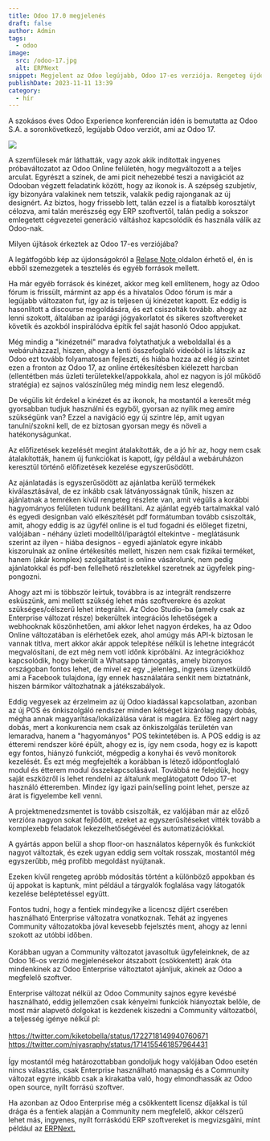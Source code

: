 ```yaml
---
title: Odoo 17.0 megjelenés
draft: false
author: Admin
tags:
  - odoo
image:
  src: /odoo-17.jpg
  alt: ERPNext
snippet: Megjelent az Odoo legújabb, Odoo 17-es verziója. Rengeteg újdonság, hatalmas lehetőségek és fontos döntések.
publishDate: 2023-11-11 13:39
category:
  - hír
---
```


<p>A szokásos éves Odoo Experience konferencián idén is bemutatta az Odoo S.A. a soronkövetkező, legújabb Odoo verziót, ami az Odoo 17. </p></p>
<p><img src="/images/odoo-17.jpg"></p></p>
<p>A szemfülesek már láthatták, vagy azok akik indítottak ingyenes próbaváltozatot az Odoo Online felületén, hogy megváltozott a a teljes arculat. Egyrészt a színek, de ami picit nehezebbé teszi a navigációt az Odooban végzett feladatink között, hogy az ikonok is. A szépség szubjetív, így bizonyára valakinek nem tetszik, valakik pedig rajonganak az új designért. Az biztos, hogy frissebb lett, talán ezzel is a fiatalbb korosztályt célozva, ami talán merészség egy ERP szoftvertől, talán pedig a sokszor emlegetett cégvezetei generáció váltáshoz kapcsolódik és használa válik az Odoo-nak.</br>
</p></p>

<p>Milyen újítások érkeztek az Odoo 17-es verziójába?</p></p>
<p>A legátfogóbb kép az újdonságokról a <a href="https://www.odoo.com/odoo-17-release-notes">Relase Note </a>oldalon érhető el, én is ebből szemezgetek a tesztelés és egyéb források mellett. </p></p>
<p>Ha már egyéb források és kinézet, akkor meg kell említenem, hogy az Odoo fórum is frissült, mármint az app és a hivatalos Odoo fórum is már a legújabb változaton fut, így az is teljesen új kinézetet kapott. Ez eddig is hasonlított a discourse megoldására, és ezt csiszolták tovább. ahogy az lenni szokott, általában az iparági jógyakorlatot és sikeres szoftvereket követik és azokból inspirálódva építik fel saját hasonló Odoo appjukat. </p></p>
<p>Még mindig a "kinézetnél" maradva folytathatjuk a weboldallal és a webáruházzazl, hiszen, ahogy a lenti összefoglaló videóból is látszik az Odoo ezt tovább folyamatosan fejleszti, és hiába hozza az elég jó szintet ezen a fronton az Odoo 17, az online értékesítésben kiélezett harcban (ellentétben más üzleti területekkel/appokkala, ahol ez nagyon is jól működő stratégia) ez sajnos valószínűleg még mindig nem lesz elegendő.</p></p>

<p>De végülis kit érdekel a kinézet és az ikonok, ha mostantól a keresőt még gyorsabban tudjuk használni és egyből, gyorsan az nyílik meg amire szükségünk van? Ezzel a navigáció egy új szintre lép, amit ugyan tanulni/szokni kell, de ez biztosan gyorsan megy és növeli a hatékonyságunkat.</p></p>

<p>Az előfizetések kezelését megint átalakították, de a jó hír az, hogy nem csak átalakították, hanem új funkciókat is kapott, így például a webáruházon keresztül történő előfizetések kezelése egyszerűsödött. </p></p>

<p>Az ajánlatadás is egyszerűsödött az ajánlatba kerülő termékek kiválasztásával, de ez inkább csak látványosságnak tűnik, hiszen az ajánlatnak a temréken kívül rengeteg részlete van, amit végülis a korábbi hagyományos felületen tudunk beállítani. Az ajánlat egyéb tartalmakkal való és egyedi designban való elkészítését pdf formátumban tovább csiszolták, amit, ahogy eddig is az ügyfél online is el tud fogadni és előleget fizetni, valójában - néhány üzleti modelltől/iparágtól eltekintve - meglátásunk szerint az ilyen - hiába designos - egyedi ajánlatok egyre inkább kiszorulnak az online értékesítés mellett, hiszen nem csak fizikai terméket, hanem (akár komplex) szolgáltatást is online vásárolunk, nem pedig ajánlatokkal és pdf-ben fellelhető részletekkel szeretnek az ügyfelek ping-pongozni. </p></p>

<p>Ahogy azt mi is többször leírtuk, továbbra is az integrált rendszerre esküszünk, ami mellett szükség lehet más szoftverekre és azokat szükséges/célszerű lehet integrálni. Az Odoo Studio-ba (amely csak az Enterprise változat része) bekerültek integrációs lehetőségek a webhooknak köszönhetően, ami akkor lehet nagyon érdekes, ha az Odoo Online változatában is elérhetőek ezek, ahol amúgy más API-k biztosan le vannak titlva, mert akkor akár appok telepítése nélkül is lehetne integrácót megvalósítani, de ezt még nem votl időnk kipróbálni. Az integrációkhoz kapcsolódik, hogy bekerült a Whatsapp támogatás, amely bizonyos országoban fontos lehet, de mivel ez egy _jelenleg_ ingyens üzenetküldő ami a Facebook tulajdona, így ennek használatára senkit nem biztatnánk, hiszen bármikor változhatnak a játékszabályok.</p></p>

<p>Eddig vegyesek az érzelmeim az új Odoo kiadással kapcsolatban, azonban az új POS és önkiszolgáló rendszer minden kétséget kizárólag nagy dobás, mégha annak magyarítása/lokalizálása várat is magára. Ez főleg azért nagy dobás, mert a konkurencia nem csak az önkiszolgálás területén van lemaradva, hanem a "hagyományos" POS tekintetében is. A POS eddig is az étteremi rendszer köré épült, ahogy ez is, így nem csoda, hogy ez is kapott egy fontos, hiányzó funkciót, mégpedig a konyhai és vevő monitorok kezelését. És ezt még megfejelték a korábban is létező időpontfoglaló modul és étterem modul összekapcsolásával. Továbbá ne felejdük, hogy saját eszközről is lehet rendelni az általunk meglátogatott Odoo 17-et használó étteremben. Mindez így igazi pain/selling point lehet, persze az árat is figyelembe kell venni. </p></p>

<p>A projektmenedzsmentet is tovább csiszolták, ez valójában már az előző verzióra nagyon sokat fejlődött, ezeket az egyszerűsítéseket vitték tovább a komplexebb feladatok lekezelhetőségévéel és automatizációkkal. </p></p>

<p>A gyártás appon belül a shop floor-on használatos képernyők és funkckiót nagyot változtak, és ezek ugyan eddig sem voltak rosszak, mostantól még egyszerűbb, még profibb megoldást nyújtanak.</p></p>

<p>Ezeken kívül rengeteg apróbb módosítás történt a különböző appokban és új appokat is kaptunk, mint például a tárgyalók foglalása vagy látogatók kezelése beléptetéssel együtt.</p></p>

<p>Fontos tudni, hogy a fentiek mindegyike a licencsz díjért cserében használható Enterprise változatra vonatkoznak. Tehát az ingyenes Community változatokba jóval kevesebb fejelsztés ment, ahogy az lenni szokott az utóbbi időben. </br></br>
Korábban ugyan a Community változatot javasoltuk ügyfeleinknek, de az Odoo 16-os verzió megjelenésekor átszabott (csökkentett) árak óta mindenkinek az Odoo Enterprise változtatot ajánljuk, akinek az Odoo a megfelelő szoftver.</p></p>
<p>Enterprise változat nélkül az Odoo Community sajnos egyre kevésbé használható, eddig jellemzően csak kényelmi funkciók hiányoztak belőle, de most már alapvető dolgokat is kezdenek kiszedni a Community változatból, a teljesség igénye nélkül pl: </br></br>
<a href="https://twitter.com/kiketobella/status/1722718149940760671">https://twitter.com/kiketobella/status/1722718149940760671</a></br>
<a href="https://twitter.com/niyasraphy/status/1714155461857964431">https://twitter.com/niyasraphy/status/1714155461857964431</a></br></br>
Így mostantól még határozottabban gondoljuk hogy valójában Odoo esetén nincs választás, csak Enterprise használható manapság és a Community változat egyre inkább csak a kirakatba való, hogy elmondhassák az Odoo open source, nyílt forrású szoftver. 
</p></p>
<p>Ha azonban az Odoo Enterprise még a csökkentett licensz díjakkal is túl drága és a fentiek alapján a Community nem megfelelő, akkor célszerű lehet más, ingyenes, nyílt forráskódú ERP szoftvereket is megvizsgálni, mint például az <a href="https://www.monolithon.com/hu/erpnext">ERPNext.</a></p></p>
